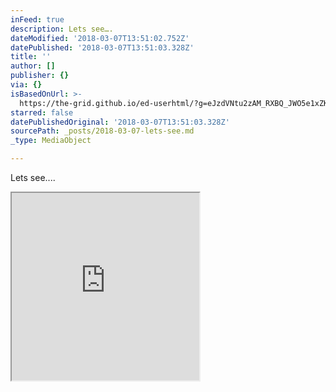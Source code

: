 ```yaml
---
inFeed: true
description: Lets see….
dateModified: '2018-03-07T13:51:02.752Z'
datePublished: '2018-03-07T13:51:03.328Z'
title: ''
author: []
publisher: {}
via: {}
isBasedOnUrl: >-
  https://the-grid.github.io/ed-userhtml/?g=eJzdVNtu2zAM_RXBQ_JWO5e1xZK6RXcp0IehAQps2FMgS7StVRY1Sbabvx9td7nMGAr0cUEgSNYhechD8Uqqhvmw05BGrZKhXLHlbGaf19H11dFVCaoow9EdZj9BBNabpBF9jtiAGQ7XV5Y7XjHDK7KusFEQsYbruvMVgl0liUATwIQYpRTch1hglZToQ2JLDJhzAc0i8W2eVLtHS6eY9jcS0d3LdHl-ORVakTkd5tOK1svF4vzDxcUsnk-lT7sYk-XtZHFH_87rmTwONPUBqtdA9NGWllZuFa0FhO_onnyJ9t7kSF8GMpPlZ6ITseQ054-3j18OKY-cj_C_aq5V2B1MqJgjkCdMYfaYMAYIrg-VNpihk-BGsKwQqNHtge_u-l-PgyoDybjW2HrhlA1cCPCevEHTuepvDISWiqFMkUaKdHSG6-jFeZfsV2wi5lutGiCdDbUKsXU1UfNO_LctkHH_D7F7XY4FGZTsJXwR40iFsLME5tZqJXhQaJLnMwoqnlrewFmuuafWsLoulPGWF4c31bZtXHHhsAKpeF_PvV0iSTaNXCbKSHiORaFuNvPtxqHcfgPnKUz6-Ad8N8Q4ftInb536JBlGAG1oTpwMC4tedaxXzIEm_g2s2WGA0Pxgf08azkoH-T6NcQVPOuKmE3sWv6dCcUeapNE209w8RWMCPPOo60AEAtoVm62Zhjx0G4qqqoK6mcw_OeAB2A-sHXtozWmTvkJGVSSAT0TvIqtDQBMXKt9zGQRfMYMG1lFXNz7Kt5PtpF3enNf84qWi-9weBr9sgy04kG_Jja4ttq9nNTRCv_4GnIsouw
starred: false
datePublishedOriginal: '2018-03-07T13:51:03.328Z'
sourcePath: _posts/2018-03-07-lets-see.md
_type: MediaObject

---
```

Lets see....

<iframe src="https://the-grid.github.io/ed-userhtml/?g=eJzdVNtu2zAM_RXBQ_JWO5e1xZK6RXcp0IehAQps2FMgS7StVRY1Sbabvx9td7nMGAr0cUEgSNYhechD8Uqqhvmw05BGrZKhXLHlbGaf19H11dFVCaoow9EdZj9BBNabpBF9jtiAGQ7XV5Y7XjHDK7KusFEQsYbruvMVgl0liUATwIQYpRTch1hglZToQ2JLDJhzAc0i8W2eVLtHS6eY9jcS0d3LdHl-ORVakTkd5tOK1svF4vzDxcUsnk-lT7sYk-XtZHFH_87rmTwONPUBqtdA9NGWllZuFa0FhO_onnyJ9t7kSF8GMpPlZ6ITseQ054-3j18OKY-cj_C_aq5V2B1MqJgjkCdMYfaYMAYIrg-VNpihk-BGsKwQqNHtge_u-l-PgyoDybjW2HrhlA1cCPCevEHTuepvDISWiqFMkUaKdHSG6-jFeZfsV2wi5lutGiCdDbUKsXU1UfNO_LctkHH_D7F7XY4FGZTsJXwR40iFsLME5tZqJXhQaJLnMwoqnlrewFmuuafWsLoulPGWF4c31bZtXHHhsAKpeF_PvV0iSTaNXCbKSHiORaFuNvPtxqHcfgPnKUz6-Ad8N8Q4ftInb536JBlGAG1oTpwMC4tedaxXzIEm_g2s2WGA0Pxgf08azkoH-T6NcQVPOuKmE3sWv6dCcUeapNE209w8RWMCPPOo60AEAtoVm62Zhjx0G4qqqoK6mcw_OeAB2A-sHXtozWmTvkJGVSSAT0TvIqtDQBMXKt9zGQRfMYMG1lFXNz7Kt5PtpF3enNf84qWi-9weBr9sgy04kG_Jja4ttq9nNTRCv_4GnIsouw" height="300" style=""></iframe>